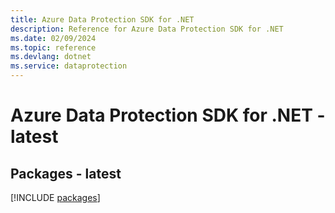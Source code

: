```yaml
---
title: Azure Data Protection SDK for .NET
description: Reference for Azure Data Protection SDK for .NET
ms.date: 02/09/2024
ms.topic: reference
ms.devlang: dotnet
ms.service: dataprotection
---
```

# Azure Data Protection SDK for .NET - latest
## Packages - latest
[!INCLUDE [packages](data-protection-index.md)]